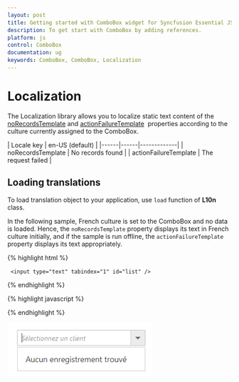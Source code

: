 ```yaml
---
layout: post
title: Getting started with ComboBox widget for Syncfusion Essential JS
description: To get start with ComboBox by adding references.
platform: js
control: ComboBox
documentation: ug
keywords: ComboBox, ComboBox, Localization
---
```


# Localization

The Localization library allows you to localize static text content of the
[noRecordsTemplate](https://help.syncfusion.com/api/js/ejcombobox#members:norecordstemplate)
 and [actionFailureTemplate](https://help.syncfusion.com/api/js/ejcombobox#members:actionfailuretemplate)
&nbsp;properties according to the culture currently assigned to the ComboBox.

| Locale key | en-US (default)  |
|------|------|-------------|
| noRecordsTemplate |  No records found |
| actionFailureTemplate | The request failed |

## Loading translations

To load translation object to your application, use `load` function of **L10n** class.

In the following sample, French culture is set to the ComboBox and no data is loaded. Hence, the `noRecordsTemplate` property displays its text in French culture initially, and if the sample is run offline, the `actionFailureTemplate` property displays its text appropriately.

{% highlight html %}
	
	 <input type="text" tabindex="1" id="list" />
			
{% endhighlight %}
	
{% highlight javascript %}	
	
<script type="text/javascript">
        ej.ComboBox.Locale["fr-BE"] = {
        'noRecordsTemplate': "Aucun enregistrement trouvé",
        'actionFailureTemplate': "Modèle d'échec d'action"
    };
    // DataManager creation
    var dataManger = ej.DataManager({
        url: window.baseurl + "Wcf/Northwind.svc/", crossDomain: true
    });
    // Query creation
    var query = ej.Query()
            .from("Customers").take(0);
    $(function () {
        $('#list').ejComboBox({
            dataSource: dataManger,
            placeholder: 'Select a customer',
            fields: { text: "CustomerID",value: "CustomerID" },
            placeholder: "Select a customer",
            query: query,
            width: "100%"
        });
    });

</script>		
		
{% endhighlight %}

![](localization_images/localization_image1.png)